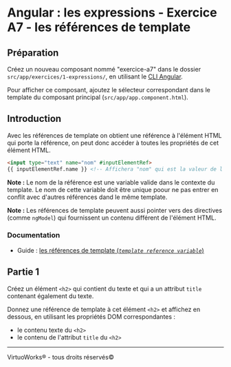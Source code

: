 # Angular : les expressions - Exercice A7 - les références de template


## Préparation
Créez un nouveau composant nommé "exercice-a7" dans le dossier `src/app/exercices/1-expressions/`, en utilisant le [CLI Angular](https://angular.io/cli).

Pour afficher ce composant, ajoutez le sélecteur correspondant dans le template du composant principal (`src/app/app.component.html`).


## Introduction
Avec les références de template on obtient une référence à l'élément HTML qui porte la référence, on peut donc accéder à toutes les propriétés de cet élément HTML.

``` html
<input type="text" name="nom" #inputElementRef>
{{ inputElementRef.name }} <!-- Affichera "nom" qui est la valeur de l'attribut "name" qui est une propriété de l'input (objet DOM) -->
```

**Note :** Le nom de la référence est une variable valide dans le contexte du template. Le nom de cette variable doit être unique poour ne pas entrer en conflit avec d'autres références dand le même template.

**Note :** Les références de template peuvent aussi pointer vers des directives (comme `ngModel`) qui fournissent un contenu différent de l'élément HTML.

### Documentation
- Guide : [les références de template (_`template reference variable`_)](https://angular.io/guide/template-syntax#template-reference-variables-var)


## Partie 1
Créez un élément `<h2>` qui contient du texte et qui a un attribut `title` contenant également du texte.

Donnez une référence de template à cet élément `<h2>` et affichez en dessous, en utilisant les propriétés DOM correspondantes :
- le contenu texte du `<h2>`
- le contenu de l'attribut `title` du `<h2>`

---

VirtuoWorks® - tous droits réservés©
